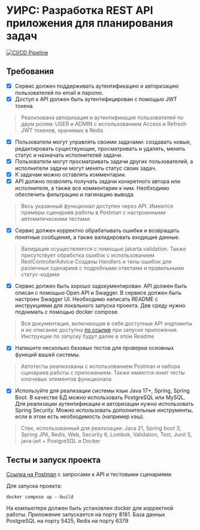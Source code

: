# УИРС: Разработка REST API приложения для планирования задач
[![CI/CD Pipeline](https://github.com/Riko-inc/task-service/actions/workflows/pipeline.yml/badge.svg)](https://github.com/Riko-inc/task-service/actions/workflows/pipeline.yml)
## Требования
- [x] Сервис должен поддерживать аутентификацию и авторизацию пользователей по email и паролю.
- [x] Доступ к API должен быть аутентифицирован с помощью JWT токена.

> Реализована авторизация и аутентификация пользователей по двум ролям: USER и ADMIN с использованием Access и Refresh JWT токенов, хранимых в Redis

- [x] Пользователи могут управлять своими задачами: создавать новые, редактировать существующие, просматривать и удалять, менять статус и назначать исполнителей задачи.
- [x] Пользователи могут просматривать задачи других пользователей, а исполнители задачи могут менять статус своих задач.
- [x] К задачам можно оставлять комментарии.
- [x] API должно позволять получать задачи конкретного автора или исполнителя, а также все комментарии к ним. Необходимо обеспечить фильтрацию и пагинацию вывода.

> Весь указанный функционал доступен через API. Имеются примеры сценариев работы в Postman с настроенными автоматическими тестами
 
- [x] Сервис должен корректно обрабатывать ошибки и возвращать понятные сообщения, а также валидировать входящие данные.

> Валидация осуществляется с помощью jakarta.validation. Также присутствует обработка ошибок с использованием RestControllerAdvice
Созданы Handlers и типы ошибок для различных сценариев с подробными ответами и правильными статус-кодами

- [x] Сервис должен быть хорошо задокументирован. API должен быть описан с помощью Open API и Swagger. В сервисе должен быть настроен Swagger UI. Необходимо написать README с инструкциями для локального запуска проекта. Дев среду нужно поднимать с помощью docker compose.

> Вся документация, включающая в себя доступные API эндпоинты и их описание доступна [по ссылке](http://localhost:8181/swagger-ui/index.html#/) при запуске приложения. Инструкции по запуску будут далее в этом Readme

- [x] Напишите несколько базовых тестов для проверки основных функций вашей системы.

> Автотесты реализованы с использованием Postman и набора сценариев работы с приложением. Также имеются юнит тесты ключевых элементов функционала
- [x] Используйте для реализации системы язык Java 17+, Spring, Spring Boot. В качестве БД можно использовать PostgreSQL или MySQL. Для реализации аутентификации и авторизации нужно использовать Spring Security. Можно использовать дополнительные инструменты, если в этом есть необходимость (например кэш).

> Стек, использованный для реализации: Java 21, Spring boot 3, Spring JPA, Redis, Web, Security 6, Lombok, Validation, Test, Junit 5, java-jwt + PostgreSQL и Docker

## Тесты и запуск проекта
[Ссылка на Postman](https://www.postman.com/interstellar-escape-400559/workspace/management-system-api/overview) с запросами к API и тестовыми сценариями

Для запуска проекта:

`docker compose up --build`

На компьютере должен быть установлен docker для корректной работы. Приложение запускается на порту 8181. База данных PostgreSQL на порту 5425, Redis на порту 6379
